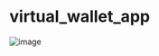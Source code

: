 # virtual_wallet_app

![image](https://github.com/GiulianoNC/virtualWallet/assets/70980712/0054950e-4a0b-4beb-93d7-f20267b63645)

